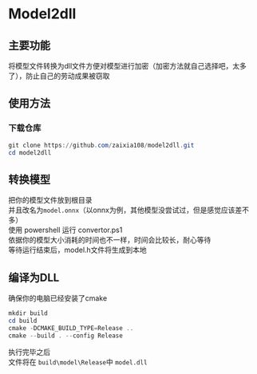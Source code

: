 # Model2dll
## 主要功能
将模型文件转换为dll文件方便对模型进行加密（加密方法就自己选择吧，太多了），防止自己的劳动成果被窃取

## 使用方法
### 下载仓库
```powershell
git clone https://github.com/zaixia108/model2dll.git
cd model2dll
```
## 转换模型
把你的模型文件放到根目录<br>
并且改名为`model.onnx`（以onnx为例，其他模型没尝试过，但是感觉应该差不多）<br>
使用 powershell 运行 convertor.ps1<br>
依据你的模型大小消耗的时间也不一样，时间会比较长，耐心等待<br>
等待运行结束后，model.h文件将生成到本地<br>

## 编译为DLL
确保你的电脑已经安装了cmake
```powershell
mkdir build
cd build
cmake -DCMAKE_BUILD_TYPE=Release ..
cmake --build . --config Release
```
执行完毕之后<br>
文件将在 `build\model\Release`中 `model.dll`